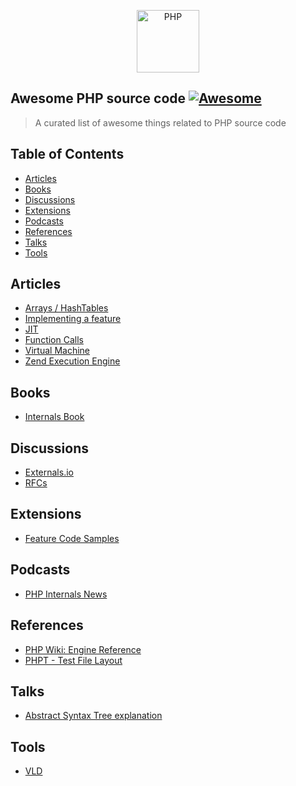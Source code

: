 <p align="center">
    <img title="PHP" height="100" src="https://raw.githubusercontent.com/nunomaduro/awesome-php-src/main/logo.png" />
</p>

## Awesome PHP source code [![Awesome](https://rawcdn.githack.com/sindresorhus/awesome/d7305f38d29fed78fa85652e3a63e154dd8e8829/media/badge.svg)](https://github.com/sindresorhus/awesome)

> A curated list of awesome things related to PHP source code

## Table of Contents

- [Articles](#articles)
- [Books](#books)
- [Discussions](#discussions)
- [Extensions](#extensions)
- [Podcasts](#podcasts)
- [References](#references)
- [Talks](#talks)
- [Tools](#tools)

## Articles
* [Arrays / HashTables](http://blog.jpauli.tech/2016-04-08-hashtables-html/)
* [Implementing a feature](https://phpinternals.net/articles/implementing_a_range_operator_into_php)
* [JIT](https://thephp.website/en/issue/php-8-jit/)
* [Function Calls](http://blog.jpauli.tech/2015-01-22-on-php-funct/)
* [Virtual Machine](https://nikic.github.io/2017/04/14/PHP-7-Virtual-machine.html)
* [Zend Execution Engine](http://blog.jpauli.tech/2015-02-05-zend-vm-executor-html/)

## Books
* [Internals Book](http://www.phpinternalsbook.com/index.html)

## Discussions
* [Externals.io](https://externals.io)
* [RFCs](https://wiki.php.net/rfc)

## Extensions
* [Feature Code Samples](https://github.com/ThomasWeinert/php-extension-sample)

## Podcasts
* [PHP Internals News](https://phpinternals.news)

## References
* [PHP Wiki: Engine Reference](https://wiki.php.net/internals/engine)
* [PHPT - Test File Layout](http://qa.php.net/phpt_details.php)

## Talks
* [Abstract Syntax Tree explanation](https://www.youtube.com/watch?v=AEfkYUjEuSs)

## Tools
* [VLD](https://github.com/derickr/vld)

